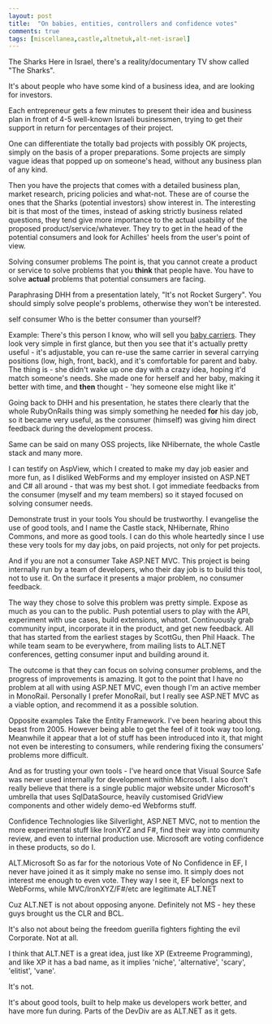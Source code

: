 ```yaml
---
layout: post
title:  "On babies, entities, controllers and confidence votes"
comments: true
tags: [miscellanea,castle,altnetuk,alt-net-israel]
---
```


The Sharks
Here in Israel, there's a reality/documentary TV show called "The Sharks".

It's about people who have some kind of a business idea, and are looking for investors.

Each entrepreneur gets a few minutes to present their idea and business plan in front of 4-5 well-known Israeli businessmen, trying to get their support in return for percentages of their project.

One can differentiate the totally bad projects with possibly OK projects, simply on the basis of a proper preparations. Some projects are simply vague ideas that popped up on someone's head, without any business plan of any kind.



Then you have the projects that comes with a detailed business plan, market research, pricing policies and what-not. These are of course the ones that the Sharks (potential investors) show interest in. The interesting bit is that most of the times, instead of asking strictly business related questions, they tend give more importance to the actual usability of the proposed product/service/whatever. They try to get in the head of the potential consumers and look for Achilles' heels from the user's point of view.




Solving consumer problems
The point is, that you cannot create a product or service to solve problems that you **think** that people have. You have to solve **actual** problems that potential consumers are facing.



Paraphrasing DHH from a presentation lately, "It's not Rocket Surgery". You should simply solve people's problems, otherwise they won't be interested. 




self consumer
Who is the better consumer than yourself?

Example: There's this person I know, who will sell you [baby carriers](http://www.babyhugs.co.uk/). They look very simple in first glance, but then you see that it's actually pretty useful - it's adjustable, you can re-use the same carrier in several carrying positions (low, high, front, back), and it's comfortable for parent and baby. The thing is - she didn't wake up one day with a crazy idea, hoping it'd match someone's needs. She made one for herself and her baby, making it better with time, and **then** thought - 'hey someone else might like it'

Going back to DHH and his presentation, he states there clearly that the whole RubyOnRails thing was simply something he needed **for** his day job, so it became very useful, as the consumer (himself) was giving him direct feedback during the development process.

Same can be said on many OSS projects, like NHibernate, the whole Castle stack and many more.

I can testify on AspView, which I created to make my day job easier and more fun, as I disliked WebForms and my employer insisted on ASP.NET and C# all around - that was my best shot. I got immediate feedbacks from the consumer (myself and my team members) so it stayed focused on solving consumer needs.




Demonstrate trust in your tools
You should be trustworthy. I evangelise the use of good tools, and I name the Castle stack, NHibernate, Rhino Commons, and more as good tools. I can do this whole heartedly since I use these very tools for my day jobs, on paid projects, not only for pet projects. 




And if you are not a consumer
Take ASP.NET MVC. This project is being internally run by a team of developers, who their day job is to build this tool, not to use it. On the surface it presents a major problem, no consumer feedback.

The way they chose to solve this problem was pretty simple. Expose as much as you can to the public. Push potential users to play with the API, experiment with use cases, build extensions, whatnot. Continuously grab community input, incorporate it in the product, and get new feedback. All that has started from the earliest stages by ScottGu, then Phil Haack. The while team seam to be everywhere, from mailing lists to ALT.NET conferences, getting consumer input and building around it.

The outcome is that they can focus on solving consumer problems, and the progress of improvements is amazing. It got to the point that I have no problem at all with using ASP.NET MVC, even though I'm an active member in MonoRail. Personally I prefer MonoRail, but I really see ASP.NET MVC as a viable option, and recommend it as a possible solution.




Opposite examples
Take the Entity Framework. I've been hearing about this beast from 2005. However being able to get the feel of it took way too long. Meanwhile it appear that a lot of stuff has been introduced into it, that might not even be interesting to consumers, while rendering fixing the consumers' problems more difficult.



And as for trusting your own tools - I've heard once that Visual Source Safe was never used internally for development within Microsoft. I also don't really believe that there is a single public major website under Microsoft's umbrella that uses SqlDataSource, heavily customised GridView components and other widely demo-ed Webforms stuff. 




Confidence
Technologies like Silverlight, ASP.NET MVC, not to mention the more experimental stuff like IronXYZ and F#, find their way into community review, and even to internal production use. Microsoft are voting confidence in these products, so do I.




ALT.Microsoft
So as far for the notorious Vote of No Confidence in EF, I never have joined it as it simply make no sense imo. It simply does not interest me enough to even vote. They way I see it, EF belongs next to WebForms, while MVC/IronXYZ/F#/etc are legitimate ALT.NET





Cuz ALT.NET is not about opposing anyone. Definitely not MS - hey these guys brought us the CLR and BCL.

It's also not about being the freedom guerilla fighters fighting the evil Corporate. Not at all.



I think that ALT.NET is a great idea, just like XP (Extreeme Programming), and like XP it has a bad name, as it implies 'niche', 'alternative', 'scary', 'elitist', 'vane'. 



It's not.



It's about good tools, built to help make us developers work better, and have more fun during. Parts of the DevDiv are as ALT.NET as it gets.

